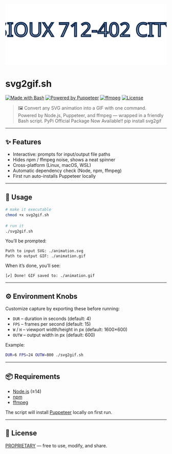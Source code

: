 ![Sheen Banner](https://raw.githubusercontent.com/74Thirsty/74Thirsty/main/assets/gunfire.svg)

# svg2gif.sh

[![Made with Bash](https://img.shields.io/badge/Made%20with-Bash-4EAA25?logo=gnubash&logoColor=white)](https://www.gnu.org/software/bash/)
[![Powered by Puppeteer](https://img.shields.io/badge/Powered%20by-Puppeteer-40B5A4?logo=puppeteer&logoColor=white)](https://pptr.dev/)
[![ffmpeg](https://img.shields.io/badge/ffmpeg-enabled-007808?logo=ffmpeg&logoColor=white)](https://ffmpeg.org/)
[![License](https://img.shields.io/badge/License-Custom-lightgrey.svg)](./LICENSE.md)

> 🖼️ Convert any SVG animation into a GIF with one command.  
> Powered by Node.js, Puppeteer, and ffmpeg — wrapped in a friendly Bash script.
> PyPi Official Package Now Available!!
> pip install svg2gif


---

## ✨ Features
- Interactive: prompts for input/output file paths
- Hides npm / ffmpeg noise, shows a neat spinner
- Cross-platform (Linux, macOS, WSL)
- Automatic dependency check (Node, npm, ffmpeg)
- First run auto-installs Puppeteer locally

---

## 🚀 Usage

```bash
# make it executable
chmod +x svg2gif.sh

# run it
./svg2gif.sh
````

You’ll be prompted:

```
Path to input SVG: ./animation.svg
Path to output GIF: ./animation.gif
```

When it’s done, you’ll see:

```
[✔] Done! GIF saved to: ./animation.gif
```

---

## ⚙️ Environment Knobs

Customize capture by exporting these before running:

* `DUR` – duration in seconds (default: 4)
* `FPS` – frames per second (default: 15)
* `W` / `H` – viewport width/height in px (default: 1600×600)
* `OUTW` – output width in px (default: 600)

Example:

```bash
DUR=6 FPS=24 OUTW=800 ./svg2gif.sh
```

---

## 📦 Requirements

* [Node.js](https://nodejs.org/) (≥14)
* [npm](https://www.npmjs.com/)
* [ffmpeg](https://ffmpeg.org/)

The script will install [Puppeteer](https://pptr.dev/) locally on first run.

---

## 📝 License

[PROPRIETARY](./LICENSE.md) — free to use, modify, and share.

